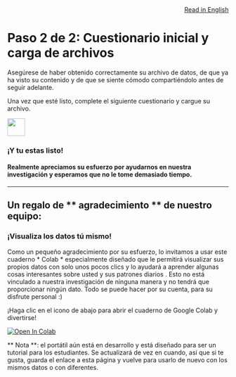 <div style="text-align: right"><a href="https://delaiglesialab.github.io/DigitalRhythmsProject/1_android_landing_page">Read in English</a></div>

# Paso 2 de 2: Cuestionario inicial y carga de archivos

Asegúrese de haber obtenido correctamente su archivo de datos, de que ya ha visto su contenido y de que se siente cómodo compartiéndolo antes de seguir adelante.

Una vez que esté listo, complete el siguiente cuestionario y cargue su archivo.

<a href="https://docs.google.com/forms/d/e/1FAIpQLSfmus7ZGrjeCBVHGkXRey-aU1y0DbflYQ1iivucsFOyBtBSHg/viewform?usp=sf_link" target="_blank"><img src="https://www.google.com/images/about/forms-icon.svg" height="40" width="40"></a>

### ¡Y tu estas listo!
#### Realmente apreciamos su esfuerzo por ayudarnos en nuestra investigación y esperamos que no le tome demasiado tiempo.


<hr>

## Un regalo de ** agradecimiento ** de nuestro equipo:

### ¡Visualiza los datos tú mismo!

Como un pequeño agradecimiento por su esfuerzo, lo invitamos a usar este cuaderno * Colab * especialmente diseñado que le permitirá visualizar sus propios datos con solo unos pocos clics y lo ayudará a aprender algunas cosas interesantes sobre usted y sus patrones diarios . Esto no está vinculado a nuestra investigación de ninguna manera y no tendrá que proporcionar ningún dato. Todo se puede hacer por su cuenta, para su disfrute personal :)

¡Haga clic en el icono de abajo para abrir el cuaderno de Google Colab y divertirse!

[![Open In Colab](https://colab.research.google.com/assets/colab-badge.svg)](https://colab.research.google.com/github/invisilico/Tutorial-Notebooks/blob/main/Digital_Behaviour_Notebook.ipynb)

** Nota **: el portátil aún está en desarrollo y está diseñado para ser un tutorial para los estudiantes. Se actualizará de vez en cuando, así que si te gusta, guarda el enlace a esta página y vuelve para usarlo de nuevo con los mismos datos o con diferentes.
